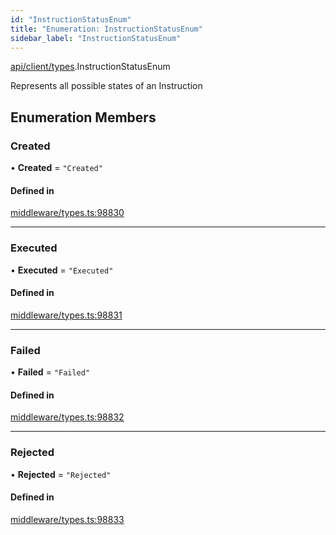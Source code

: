 ```yaml
---
id: "InstructionStatusEnum"
title: "Enumeration: InstructionStatusEnum"
sidebar_label: "InstructionStatusEnum"
---
```


[api/client/types](../../../../../modules/API/Client/Types/Types.md).InstructionStatusEnum

Represents all possible states of an Instruction

## Enumeration Members

### Created

• **Created** = ``"Created"``

#### Defined in

[middleware/types.ts:98830](https://github.com/PolymeshAssociation/polymesh-sdk/blob/0dbd0ebd0/src/middleware/types.ts#L98830)

___

### Executed

• **Executed** = ``"Executed"``

#### Defined in

[middleware/types.ts:98831](https://github.com/PolymeshAssociation/polymesh-sdk/blob/0dbd0ebd0/src/middleware/types.ts#L98831)

___

### Failed

• **Failed** = ``"Failed"``

#### Defined in

[middleware/types.ts:98832](https://github.com/PolymeshAssociation/polymesh-sdk/blob/0dbd0ebd0/src/middleware/types.ts#L98832)

___

### Rejected

• **Rejected** = ``"Rejected"``

#### Defined in

[middleware/types.ts:98833](https://github.com/PolymeshAssociation/polymesh-sdk/blob/0dbd0ebd0/src/middleware/types.ts#L98833)
